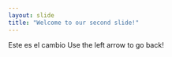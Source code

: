 ```yaml
---
layout: slide
title: "Welcome to our second slide!"
---
```

Este es el cambio
Use the left arrow to go back!
